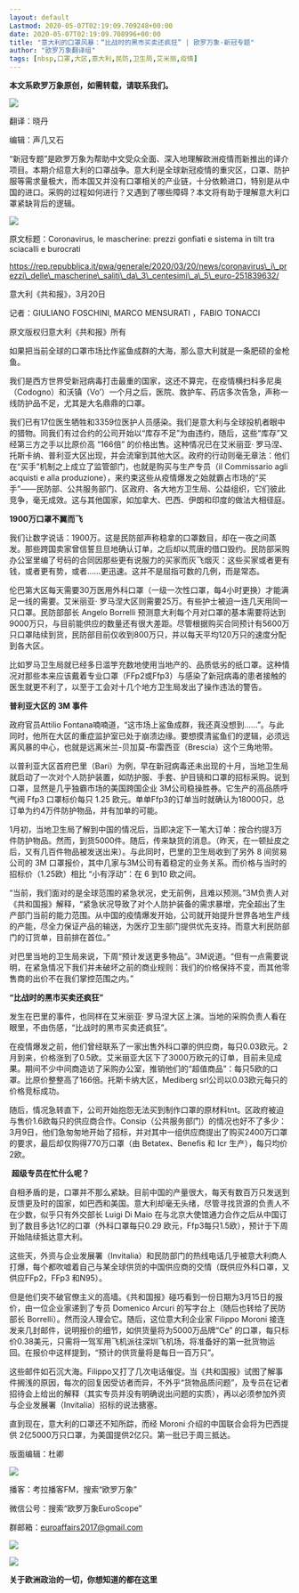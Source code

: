 ```yaml
---
layout: default
Lastmod: 2020-05-07T02:19:09.709248+00:00
date: 2020-05-07T02:19:09.708996+00:00
title: "意大利的口罩风暴：“比战时的黑市买卖还疯狂” | 欧罗万象·新冠专题"
author: "欧罗万象翻译组"
tags: [nbsp,口罩,大区,意大利,民防,卫生局,艾米丽,疫情]
---
```


  

**本文系欧罗万象原创，如需转载，请联系我们。**

  

![](https://images.weserv.nl/?url=https%3A//mmbiz.qpic.cn/mmbiz_jpg/lFSR4145hXiccfCPPPCWky7PJjM4tGs7rHp4NSRK6TY0atjzFAAv7ng4KQZI2JTZia44vN400iaSARDHB1OTPec1A/640%3Fwx_fmt%3Djpeg)

翻译：晓丹

编辑：声几又石

“新冠专题”是欧罗万象为帮助中文受众全面、深入地理解欧洲疫情而新推出的译介项目。本期介绍意大利的口罩战争。意大利是全球新冠疫情的重灾区，口罩、防护服等需求量极大，而本国又并没有口罩相关的产业链，十分依赖进口，特别是从中国的进口。采购的过程如何进行？又遇到了哪些障碍？本文将有助于理解意大利口罩紧缺背后的逻辑。

![](https://images.weserv.nl/?url=https%3A//mmbiz.qpic.cn/mmbiz_jpg/lFSR4145hXiccfCPPPCWky7PJjM4tGs7rGdd3DBMVpKHjPpqf0A7qD3ax3Xlo2kaGFicYZoj5vsTQYMst4X86Jbg/640%3Fwx_fmt%3Djpeg)

原文标题：Coronavirus, le mascherine: prezzi gonfiati e sistema in tilt tra sciacalli e burocrati

https://rep.repubblica.it/pwa/generale/2020/03/20/news/coronavirus\_i\_prezzi\_delle\_mascherine\_saliti\_da\_3\_centesimi\_a\_5\_euro-251839632/

意大利《共和报》，3月20日

记者：GIULIANO FOSCHINI, MARCO MENSURATI ，FABIO TONACCI

原文版权归意大利《共和报》所有

如果把当前全球的口罩市场比作鲨鱼成群的大海，那么意大利就是一条肥硕的金枪鱼。

我们是西方世界受新冠病毒打击最重的国家，这还不算完，在疫情横扫科多尼奥（Codogno）和沃镇（Vo’）一个月之后，医院、救护车、药店多次告急，声称一线防护品不足，尤其是大名鼎鼎的口罩。

我们已有17位医生牺牲和3359位医护人员感染。我们是意大利与全球投机者眼中的猎物。同我们有过合约的公司开始以“库存不足”为由违约，随后，这些“库存”又经第三方之手以比原价高 “166倍” 的价格出售。这种情况已在艾米丽亚· 罗马涅、托斯卡纳、普利亚大区出现，并会流窜到其他大区。政府的行动则毫无章法：他们在“买手”机制之上成立了监管部门，也就是购买与生产专员（il Commissario agli acquisti e alla produzione），来约束这些从疫情爆发之始就霸占市场的“买手”——民防部、公共服务部门、区政府、各大地方卫生局、公益组织，它们彼此竞争，毫无成效。这与其他国家，如加拿大、巴西、伊朗和印度的做法大相径庭。

  

**1900万口罩不翼而飞**

  

  

我们让数字说话：1900万。这是民防部声称稳拿的口罩数目，却在一夜之间蒸发。那些跨国卖家曾信誓旦旦地确认订单，之后却以荒唐的借口毁约。民防部采购办公室里编了号码的合同因那些更有说服力的买家而灰飞烟灭：这些买家或者更有钱，或者更有势，或者……更迅速。这并不是屈指可数的几例，而是常态。

伦巴第大区每天需要30万医用外科口罩（一级一次性口罩，每4小时更换）才能满足一线的需要。艾米丽亚· 罗马涅大区则需要25万。有些护士被迫一连几天用同一只口罩。民防部部长 Angelo Borrelli 预测意大利每个月对口罩的基本需要将达到 9000万只，与目前能供应的数量还有很大差距。尽管根据购买合同预计有5600万只口罩陆续到货，民防部目前仅收到800万只，并以每天平均120万只的速度分配到各大区。

比如罗马卫生局就已经多日滥竽充数地使用当地产的、品质低劣的纸口罩。这种情况对那些本来应该戴着专业口罩（FFp2或Ffp3）与感染了新冠病毒的患者接触的医生就更不利了，以至于工会对十几个地方卫生局发出了操作违法的警告。

  

**普利亚大区的 3M 事件**

  

  

政府官员Attilio Fontana喃喃道，“这市场上鲨鱼成群，我还真没想到……”。与此同时，他所在大区的重症监护室已处于崩溃边缘。要想摸清鲨鱼们的逻辑，必须远离风暴的中心，也就是远离米兰-贝加莫-布雷西亚（Brescia）这个三角地带。

以普利亚大区首府巴里（Bari）为例，早在新冠病毒还未出现的十月，当地卫生局就启动了一次对个人防护装置，如防护服、手套、护目镜和口罩的招标采购。说到口罩，显然是几乎独霸市场的美国跨国企业 3M公司稳操胜券。它生产的高品质呼气阀 Ffp3 口罩标价每只 1.25 欧元。单单Ffp3的订单当时就确认为18000只，总订单为约4万件防护物品，并有加单的可能。

1月初，当地卫生局了解到中国的情况后，当即决定下一笔大订单：按合约提3万件防护物品。然而，到货5000件。随后，传来缺货的消息。（昨天，在一顿扯皮之后，又有几百件物品被发送出来）。与此同时，巴里的卫生局收到了另外 8 间贸易公司的 3M 口罩报价，其中几家与3M公司有着稳定的业务关系。而价格与当时的招标价（1.25欧）相比 “小有浮动”：在 6 到10 欧之间。

“当前，我们面对的是全球范围的紧急状况，史无前例，且难以预测。”3M负责人对《共和国报》解释，“紧急状况导致了对个人防护装备的需求暴增，完全超出了生产部门当前的能力范围。从中国的疫情爆发开始，公司就开始提升世界各地生产线的产能，尽全力保证产品的输送，为医疗卫生部门提供优先支持。而意大利民防部门的订货单，目前排在首位。”

对巴里当地的卫生局来说，下周“预计发送更多物品”。3M说道。“但有一点需要说明，在紧急情况下我们并未破坏之前的商业规则：我们的价格保持不变，而其他零售商的出价不在我们掌控范围之内。”

  

**“比战时的黑市买卖还疯狂”**

  

  

发生在巴里的事件，也同样在艾米丽亚· 罗马涅大区上演。当地的采购负责人看在眼里，不由伤感，“比战时的黑市买卖还疯狂”。

在疫情爆发之前，他们曾经联系了一家出售外科口罩的供应商，每只0.03欧元。2月到来，价格涨到了0.5欧。艾米丽亚大区下了3000万欧元的订单，目前未见成果。期间不少中间商造访了采购办公室，推销他们的“超值商品”：每只5欧的口罩。比原价整整高了166倍。托斯卡纳大区，Mediberg srl公司以0.03欧元每只的价格竞标成功。

随后，情况急转直下，公司开始抱怨无法买到制作口罩的原材料tnt。区政府被迫与售价1.6欧每只的供应商合作。Consip（公共服务部门）的情况也好不了多少：3月9日，他们急匆匆地开始了招标，并对其中一组供应商提出了购买2400万口罩的要求，最后却仅购得770万口罩（由 Betatex、Benefis 和 Icr 生产），每只均价2欧。

  

 **超级专员在忙什么呢？**

  

  

自相矛盾的是，口罩并不那么紧缺。目前中国的产量很大，每天有数百万只发送到反馈更及时的国家，如巴西和美国。意大利却毫无头绪，尽管寻找货源的负责人不在少数，似乎只有外交部长 Luigi Di Maio 在与北京大使馆通力合作之后从中国订到了数目多达1亿的口罩（外科口罩每只0.29 欧元，Ffp3每只1.5欧），预计于下周开始陆续抵达意大利。                           

这些天，外资与企业发展署（Invitalia）和民防部门的热线电话几乎被意大利商人打爆，每个都吹嘘着自己与某全球供货的中国供应商的交情（既供应外科口罩，又供应FFp2，FFp3 和N95）。

但是他们突不破官僚主义的高墙。《共和国报》碰巧看到一份日期为3月15日的报价，由一位企业家递到了专员 Domenico Arcuri 的写字台上（随后也转给了民防部长 Borrelli）。然而没人理会它。随后，这位意大利企业家 Filippo Moroni 接连发来几封邮件，说明报价的细节，如供货量将为5000万品牌“Ce” 的口罩，每只标价0.38美元，只需将一驾军用飞机派往深圳飞机场，将准备好的第一批货物运回。在报价中这样提到，“预计的供货量将是每日一百万只”。

这些邮件如石沉大海。Filippo又打了几次电话催促。当《共和国报》试图了解事件搁浅的原因，每次的回复因受访者而异，不外乎“货物品质问题”，及专员在记者招待会上给出的解释（其实专员并没有明确说出问题的实质），再以必须参加外资与企业发展署（Invitalia）招标的说法搪塞。

直到现在，意大利的口罩还不知所踪，而经 Moroni 介绍的中国联合会将为巴西提供 2亿5000万只口罩，为美国提供2亿只。第一批已于周三抵达。

版面编辑：杜卿  

  

![](https://images.weserv.nl/?url=https%3A//mmbiz.qpic.cn/mmbiz_jpg/lFSR4145hXiccfCPPPCWky7PJjM4tGs7rz08IUogC9ibNHTWpGlYU7Hqy0RvTWGOJWtXapp26yXkNhqYKM1Xvia9Q/640%3Fwx_fmt%3Djpeg)

播客：考拉播客FM，搜索“欧罗万象”

微信公号：搜索“欧罗万象EuroScope”

群邮箱：euroaffairs2017@gmail.com

  

![](https://images.weserv.nl/?url=https%3A//mmbiz.qpic.cn/mmbiz_jpg/lFSR4145hXiccfCPPPCWky7PJjM4tGs7riaV7TqrBCFIpYJH8YDIMpLbvaMHVbWz7IDuqMLRP3ibSbetDUQbOpgeg/640%3Fwx_fmt%3Djpeg)

![](https://images.weserv.nl/?url=https%3A//mmbiz.qpic.cn/mmbiz_jpg/lFSR4145hXiccfCPPPCWky7PJjM4tGs7rUwwJ4VvSJYlBmdOTfIRqZkpJYP28vbECCNRkkoKBQqX2eRFKUnriafA/640%3Fwx_fmt%3Djpeg)

**关于欧洲政治的一切，你想知道的都在这里**

